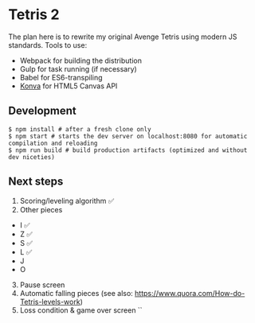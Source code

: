 # Tetris 2

The plan here is to rewrite my original Avenge Tetris using modern JS standards. Tools to use:

* Webpack for building the distribution
* Gulp for task running (if necessary)
* Babel for ES6-transpiling
* [Konva](https://konvajs.org/docs/) for HTML5 Canvas API

## Development

```
$ npm install # after a fresh clone only
$ npm start # starts the dev server on localhost:8080 for automatic compilation and reloading
$ npm run build # build production artifacts (optimized and without dev niceties)
```

## Next steps

1. Scoring/leveling algorithm ✅
2. Other pieces
  * I ✅
  * Z ✅
  * S ✅
  * L ✅
  * J
  * O
3. Pause screen
4. Automatic falling pieces (see also: https://www.quora.com/How-do-Tetris-levels-work)
5. Loss condition & game over screen
``